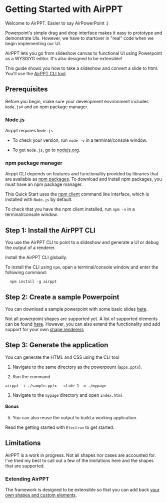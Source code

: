 # Getting Started with AirPPT

Welcome to AirPPT. Easier to say AirPowerPoint :)

Powerpoint's simple drag and drop interface makes it easy to prototype and demonstrate UIs. However, we have to startover in "real" code when we begin implementing our UI.

AirPPT lets you go from slideshow canvas to functional UI using Powerpoint as a WYSISYG editor. It's also designed to be extensible!

This guide shows you how to take a slideshow and convert a slide to html. You'll use the [AirPPT CLI tool](https://www.npmjs.com/package/airppt).

## Prerequisites

Before you begin, make sure your development environment includes `Node.js®` and an npm package manager.

### Node.js

Airppt requires `Node.js`

- To check your version, run `node -v` in a terminal/console window.

- To get `Node.js`, go to [nodejs.org](https://nodejs.org "Nodejs.org").

### npm package manager

Airppt CLI depends on features and functionality provided by libraries that are available as [npm packages](https://docs.npmjs.com/getting-started/what-is-npm). To download and install npm packages, you must have an npm package manager.

This Quick Start uses the [npm client](https://docs.npmjs.com/cli/install) command line interface, which is installed with `Node.js` by default.

To check that you have the npm client installed, run `npm -v` in a terminal/console window.

## Step 1: Install the AirPPT CLI

You use the AirPPT CLI
to point to a slideshow and generate a UI or debug the output of a renderer.

Install the AirPPT CLI globally.

To install the CLI using `npm`, open a terminal/console window and enter the following command:

```
  npm install -g airppt
```

## Step 2: Create a sample Powerpoint

You can download a sample powerpoint with some basic slides [here](https://github.com/airpptx/samples/blob/master/apps.pptx).

Not all powerpoint shapes are supported yet. A list of supported elements can be found [here](#limitations). However, you can also extend the functionality and add support for your own [shape renderers](#shape-renderer-1)

## Step 3: Generate the application

You can generate the HTML and CSS using the CLI tool

1. Navigate to the same directory as the powerpount (`apps.pptx`).

2. Run the command

```
airppt -i ./sample.pptx --slide 1 -o ./mypage
```

3. Navigate to the `mypage` directory and open `index.html`

#### Bonus

5. You can also reuse the output to build a working application.

Read the getting started with `Electron` to get started.

## Limitations

AirPPT is a work in progress. Not all shapes nor cases are accounted for. I've tried my best to call out a few of the limitations here and the shapes that are supported.

### Extending AirPPT

The framework is designed to be extensible so that you can add back [your own shapes and custom elements](#shape-renderer-1).
